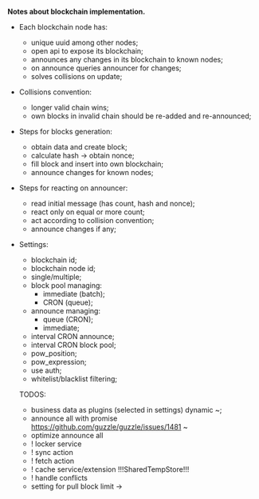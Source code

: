 ____Notes about blockchain implementation.____

- Each blockchain node has: 
  - unique uuid among other nodes;
  - open api to expose its blockchain;
  - announces any changes in its blockchain  to known nodes;
  - on announce queries announcer for changes;
  - solves collisions on update;
  
- Collisions convention:
  - longer valid chain wins;
  - own blocks in invalid chain should be re-added and re-announced;
  
- Steps for blocks generation:
  - obtain data and create block;
  - calculate hash -> obtain nonce;
  - fill block and insert into own blockchain;
  - announce changes for known nodes;
  
- Steps for reacting on announcer:
  - read initial message (has count, hash and nonce);
  - react only on equal or more count;
  - act according to collision convention;
  - announce changes if any;
  
- Settings:
  - blockchain id;
  - blockchain node id;
  - single/multiple;
  - block pool managing:
    - immediate (batch);
    - CRON (queue);
  - announce managing:
    - queue (CRON);
    - immediate;
  - interval CRON announce;
  - interval CRON block pool;
  - pow_position;
  - pow_expression;
  - use auth;
  - whitelist/blacklist filtering;
  
  TODOS:
  - business data as plugins (selected in settings) dynamic ~;
  - announce all with promise https://github.com/guzzle/guzzle/issues/1481 ~
  - optimize announce all
  - ! locker service
  - ! sync action
  - ! fetch action
  - ! cache service/extension !!!SharedTempStore!!!
  - ! handle conflicts
  - setting for pull block limit ->